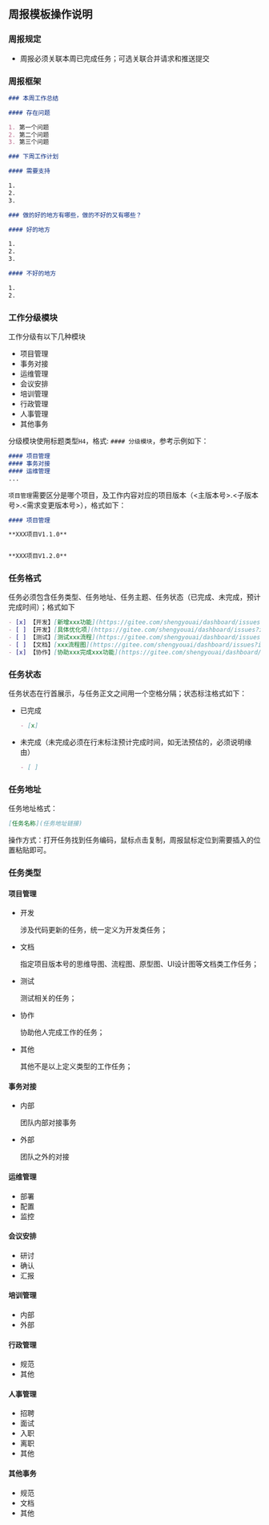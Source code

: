 ## 周报模板操作说明

### 周报规定

- 周报必须关联本周已完成任务；可选关联合并请求和推送提交

### 周报框架

```markdown
### 本周工作总结

#### 存在问题

1. 第一个问题 
2. 第二个问题
3. 第三个问题

### 下周工作计划

#### 需要支持

1.
2.
3.

### 做的好的地方有哪些，做的不好的又有哪些？

#### 好的地方

1.
2.
3.

#### 不好的地方

1.
2.
```

### 工作分级模块

工作分级有以下几种模块

- 项目管理
- 事务对接
- 运维管理
- 会议安排
- 培训管理
- 行政管理
- 人事管理
- 其他事务

分级模块使用标题类型`H4`，格式: `#### 分级模块`，参考示例如下：

```markdown
#### 项目管理
#### 事务对接
#### 运维管理
...
```

`项目管理`需要区分是哪个项目，及工作内容对应的项目版本（<主版本号>.<子版本号>.<需求变更版本号>），格式如下：

```markdown
#### 项目管理

**XXX项目V1.1.0**


**XXX项目V1.2.0**

```

### 任务格式

任务必须包含任务类型、任务地址、任务主题、任务状态（已完成、未完成，预计完成时间）；格式如下

```markdown
- [x] 【开发】[新增xxx功能](https://gitee.com/shengyouai/dashboard/issues?id=I3RJE6)
- [ ] 【开发】[具体优化项](https://gitee.com/shengyouai/dashboard/issues?id=I3RJE6)（预计今日完成）
- [ ] 【测试】[测试xxx流程](https://gitee.com/shengyouai/dashboard/issues?id=I3RJE6)
- [ ] 【文档】[xxx流程图](https://gitee.com/shengyouai/dashboard/issues?id=I3RJE6)（预计下周三完成）
- [x] 【协作】[协助xxx完成xxx功能](https://gitee.com/shengyouai/dashboard/issues?id=I3RJE6)
```

### 任务状态

任务状态在行首展示，与任务正文之间用一个空格分隔；状态标注格式如下：

- 已完成

  ```markdown
  - [x]
  ```

- 未完成（未完成必须在行末标注预计完成时间，如无法预估的，必须说明缘由）

  ```markdown
  - [ ]
  ```


### 任务地址

任务地址格式：

```markdown
[任务名称](任务地址链接)
```

操作方式：打开任务找到任务编码，鼠标点击复制，周报鼠标定位到需要插入的位置粘贴即可。

### 任务类型

#### 项目管理

- 开发 

  涉及代码更新的任务，统一定义为开发类任务；

- 文档

  指定项目版本号的思维导图、流程图、原型图、UI设计图等文档类工作任务；

- 测试

  测试相关的任务；

- 协作

  协助他人完成工作的任务；

- 其他

  其他不是以上定义类型的工作任务；
  
  

#### 事务对接

- 内部

  团队内部对接事务

- 外部

  团队之外的对接

#### 运维管理

- 部署
- 配置
- 监控

#### 会议安排

- 研讨
- 确认
- 汇报

#### 培训管理

- 内部
- 外部

#### 行政管理

- 规范
- 其他

#### 人事管理

- 招聘
- 面试
- 入职
- 离职
- 其他

#### 其他事务

- 规范
- 文档
- 其他

